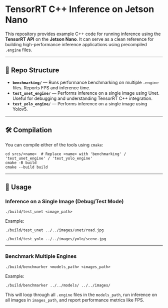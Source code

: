 # TensorRT C++ Inference on Jetson Nano

This repository provides example C++ code for running inference using the **TensorRT API** on the **Jetson Nano**. It can serve as a clean reference for building high-performance inference applications using precompiled `.engine` files.

---

## 📁 Repo Structure

- **`benchmarking/`** — Runs performance benchmarking on multiple `.engine` files. Reports FPS and inference time.
- **`test_unet_engine/`** — Performs inference on a single image using Unet. Useful for debugging and understanding TensorRT C++ integration.
- **`test_yolo_engine/`** — Performs inference on a single image using Yolov5.

---

## 🛠️ Compilation

You can compile either of the tools using `cmake`:

```
cd srcs/<name>  # Replace <name> with 'benchmarking' / 'test_unet_engine' / 'test_yolo_engine'
cmake -B build
cmake --build build
```

---

## 🚀 Usage

### Inference on a Single Image (Debug/Test Mode)

```
./build/test_unet <image_path>
```

Example:

```
./build/test_unet ../../images/unet/road.jpg

./build/test_yolo ../../images/yolo/scene.jpg
```

---

### Benchmark Multiple Engines

```
./build/benchmarker <models_path> <images_path>
```

Example:

```
./build/benchmarker ../../models/ ../../images/
```

This will loop through all `.engine` files in the `models_path`, run inference on all images in `images_path`, and report performance metrics like FPS.

